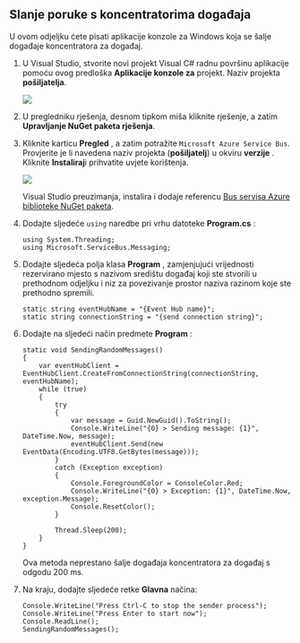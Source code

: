 ## <a name="send-messages-to-event-hubs"></a>Slanje poruke s koncentratorima događaja

U ovom odjeljku ćete pisati aplikacije konzole za Windows koja se šalje događaje koncentratora za događaj.

1. U Visual Studio, stvorite novi projekt Visual C# radnu površinu aplikacije pomoću ovog predloška **Aplikacije konzole za** projekt. Naziv projekta **pošiljatelja**.

    ![](./media/service-bus-event-hubs-getstarted-send-csharp/create-sender-csharp1.png)

2. U pregledniku rješenja, desnom tipkom miša kliknite rješenje, a zatim **Upravljanje NuGet paketa rješenja**. 

3. Kliknite karticu **Pregled** , a zatim potražite `Microsoft Azure Service Bus`. Provjerite je li navedena naziv projekta (**pošiljatelj**) u okviru **verzije** . Kliknite **Instaliraj**i prihvatite uvjete korištenja. 

    ![](./media/service-bus-event-hubs-getstarted-send-csharp/create-sender-csharp2.png)

    Visual Studio preuzimanja, instalira i dodaje referencu [Bus servisa Azure biblioteke NuGet paketa](https://www.nuget.org/packages/WindowsAzure.ServiceBus).

4. Dodajte sljedeće `using` naredbe pri vrhu datoteke **Program.cs** :

    ```
    using System.Threading;
    using Microsoft.ServiceBus.Messaging;
    ```

5. Dodajte sljedeća polja klasa **Program** , zamjenjujući vrijednosti rezervirano mjesto s nazivom središtu događaj koji ste stvorili u prethodnom odjeljku i niz za povezivanje prostor naziva razinom koje ste prethodno spremili.

    ```
    static string eventHubName = "{Event Hub name}";
    static string connectionString = "{send connection string}";
    ```

6. Dodajte na sljedeći način predmete **Program** :

    ```
    static void SendingRandomMessages()
    {
        var eventHubClient = EventHubClient.CreateFromConnectionString(connectionString, eventHubName);
        while (true)
        {
            try
            {
                var message = Guid.NewGuid().ToString();
                Console.WriteLine("{0} > Sending message: {1}", DateTime.Now, message);
                eventHubClient.Send(new EventData(Encoding.UTF8.GetBytes(message)));
            }
            catch (Exception exception)
            {
                Console.ForegroundColor = ConsoleColor.Red;
                Console.WriteLine("{0} > Exception: {1}", DateTime.Now, exception.Message);
                Console.ResetColor();
            }

            Thread.Sleep(200);
        }
    }
    ```

    Ova metoda neprestano šalje događaja koncentratora za događaj s odgodu 200 ms.

7. Na kraju, dodajte sljedeće retke **Glavna** načina:

    ```
    Console.WriteLine("Press Ctrl-C to stop the sender process");
    Console.WriteLine("Press Enter to start now");
    Console.ReadLine();
    SendingRandomMessages();
    ```
